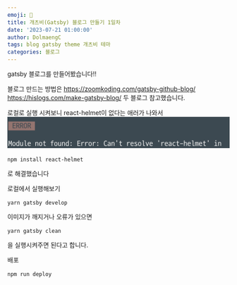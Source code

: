 ```yaml
---
emoji: 🧢
title: 개츠비(Gatsby) 블로그 만들기 1일차
date: '2023-07-21 01:00:00'
author: DolmaengC
tags: blog gatsby theme 개츠비 테마
categories: 블로그
---
```


gatsby 블로그를 만들어봤습니다!!

블로그 만드는 방법은 
https://zoomkoding.com/gatsby-github-blog/
https://hislogs.com/make-gatsby-blog/ 
두 블로그 참고했습니다.

로컬로 실행 시켜보니 react-helmet이 없다는 애러가 나와서 
 ![react-helmet-error.png](react-helmet-error.png)

 ```
 npm install react-helmet
 ```
 로 해결했습니다
 
 로컬에서 실행해보기
 ```
 yarn gatsby develop
 ```

 이미지가 깨지거나 오류가 있으면
 ```
 yarn gatsby clean
 ```
 을 실행시켜주면 된다고 합니다.

 배포
```
npm run deploy
```


 <Utterances repo='DolmaengC/DolmaengC.github.io' path="path" />